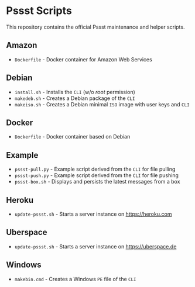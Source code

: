 Pssst Scripts
=============
This repository contains the official Pssst maintenance and helper scripts.

Amazon
------
* `Dockerfile` - Docker container for Amazon Web Services

Debian
------
* `install.sh` - Installs the `CLI` (w/o _root_ permission)
* `makedeb.sh` - Creates a Debian package of the `CLI`
* `makeiso.sh` - Creates a Debian minimal `ISO` image with user keys and `CLI`

Docker
------
* `Dockerfile` - Docker container based on Debian

Example
-------
* `pssst-pull.py` - Example script derived from the `CLI` for file pulling
* `pssst-push.py` - Example script derived from the `CLI` for file pushing
* `pssst-box.sh`  - Displays and persists the latest messages from a box

Heroku
------
* `update-pssst.sh` - Starts a server instance on https://heroku.com

Uberspace
---------
* `update-pssst.sh` - Starts a server instance on https://uberspace.de

Windows
-------
* `makebin.cmd` - Creates a Windows `PE` file of the `CLI`

